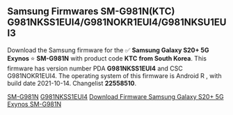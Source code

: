 <h2>Samsung Firmwares SM-G981N(KTC) G981NKSS1EUI4/G981NOKR1EUI4/G981NKSU1EUI3</h2>
Download the Samsung firmware for the ✅ <strong>Samsung Galaxy S20+ 5G Exynos </strong> ⭐ <strong>SM-G981N</strong> with product code <strong>KTC</strong> <strong> from South Korea</strong>. This firmware has version number PDA <strong>G981NKSS1EUI4</strong> and CSC G981NOKR1EUI4. The operating system of this firmware is Android R , with build date 2021-10-14. Changelist <strong>22558510</strong>.


[SM-G981N](https://samfirm.shop/samsung/model/SM-G981N)
[G981NKSS1EUI4](https://samfirm.shop/samsung/pda/G981NKSS1EUI4)
[Download Firmware Samsung Galaxy S20+ 5G Exynos SM-G981N](https://samfirm.shop/samsung/firmware/465144)
